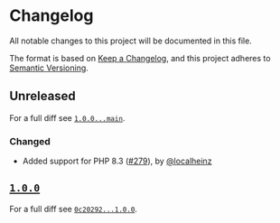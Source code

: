 # Changelog

All notable changes to this project will be documented in this file.

The format is based on [Keep a Changelog](https://keepachangelog.com/en/1.0.0/), and this project adheres to [Semantic Versioning](https://semver.org/spec/v2.0.0.html).

## Unreleased

For a full diff see [`1.0.0...main`][1.0.0...main].

### Changed

- Added support for PHP 8.3 ([#279]), by [@localheinz]

## [`1.0.0`][1.0.0]

For a full diff see [`0c20292...1.0.0`][0c20292...1.0.0].

[1.0.0]: https://github.com/ergebnis/day-one-to-obsidian-converter/releases/tag/1.0.0

[0c20292...1.0.0]: https://github.com/ergebnis/day-one-to-obsidian-converter/compare/0c20292...1.0.0
[1.0.0...main]: https://github.com/ergebnis/day-one-to-obsidian-converter/compare/1.0.0...main

[#279]: https://github.com/ergebnis/day-one-to-obsidian-converter/pull/279

[@localheinz]: https://github.com/localheinz
